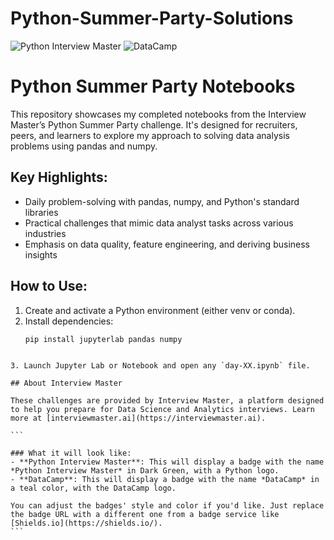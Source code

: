 # Python-Summer-Party-Solutions

![Python Interview Master](https://img.shields.io/badge/Python_Interview_Master-DarkGreen?style=flat&logo=python&logoColor=white) 
![DataCamp](https://img.shields.io/badge/DataCamp-32A4A6?style=flat&logo=datacamp&logoColor=white)

# Python Summer Party Notebooks  

This repository showcases my completed notebooks from the Interview Master’s Python Summer Party challenge. It's designed for recruiters, peers, and learners to explore my approach to solving data analysis problems using pandas and numpy.

## Key Highlights:
- Daily problem-solving with pandas, numpy, and Python's standard libraries
- Practical challenges that mimic data analyst tasks across various industries
- Emphasis on data quality, feature engineering, and deriving business insights

## How to Use:
1. Create and activate a Python environment (either venv or conda).
2. Install dependencies:
   ```bash
   pip install jupyterlab pandas numpy
````

3. Launch Jupyter Lab or Notebook and open any `day-XX.ipynb` file.

## About Interview Master

These challenges are provided by Interview Master, a platform designed to help you prepare for Data Science and Analytics interviews. Learn more at [interviewmaster.ai](https://interviewmaster.ai).

```

### What it will look like:
- **Python Interview Master**: This will display a badge with the name *Python Interview Master* in Dark Green, with a Python logo.
- **DataCamp**: This will display a badge with the name *DataCamp* in a teal color, with the DataCamp logo.

You can adjust the badges' style and color if you'd like. Just replace the badge URL with a different one from a badge service like [Shields.io](https://shields.io/).
```
